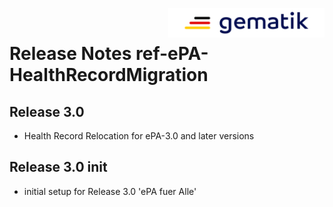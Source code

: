 <img align="right" width="250" height="47" src="images/Gematik_Logo_Flag_With_Background.png"/> <br/>    
 
# Release Notes ref-ePA-HealthRecordMigration
## Release 3.0
- Health Record Relocation for ePA-3.0 and later versions
## Release 3.0 init
- initial setup for Release 3.0 'ePA fuer Alle'
